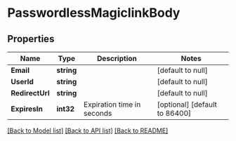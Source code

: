 # PasswordlessMagiclinkBody

## Properties
Name | Type | Description | Notes
------------ | ------------- | ------------- | -------------
**Email** | **string** |  | [default to null]
**UserId** | **string** |  | [default to null]
**RedirectUrl** | **string** |  | [default to null]
**ExpiresIn** | **int32** | Expiration time in seconds | [optional] [default to 86400]

[[Back to Model list]](../README.md#documentation-for-models) [[Back to API list]](../README.md#documentation-for-api-endpoints) [[Back to README]](../README.md)

